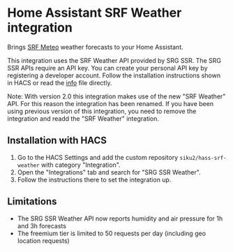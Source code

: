 # Home Assistant SRF Weather integration

Brings [SRF Meteo](https://www.srf.ch/meteo) weather forecasts to your Home Assistant.

This integration uses the SRF Weather API provided by SRG SSR. The SRG SSR APIs
require an API key. You can create your personal API key by registering a
developer account. Follow the installation instructions shown in HACS or read
the [info](info.md) file directly.

Note: With version 2.0 this integration makes use of the new "SRF Weather" API.
For this reason the integration has been renamed. If you have been using
previous version of this integration, you need to remove the integration and
readd the "SRF Weather" integration.

## Installation with HACS

1. Go to the HACS Settings and add the custom repository `siku2/hass-srf-weather` with category "Integration".
2. Open the "Integrations" tab and search for "SRG SSR Weather".
3. Follow the instructions there to set the integration up.

## Limitations

- The SRG SSR Weather API now reports humidity and air pressure for 1h and 3h forecasts
- The freemium tier is limited to 50 requests per day (including geo location requests) 
